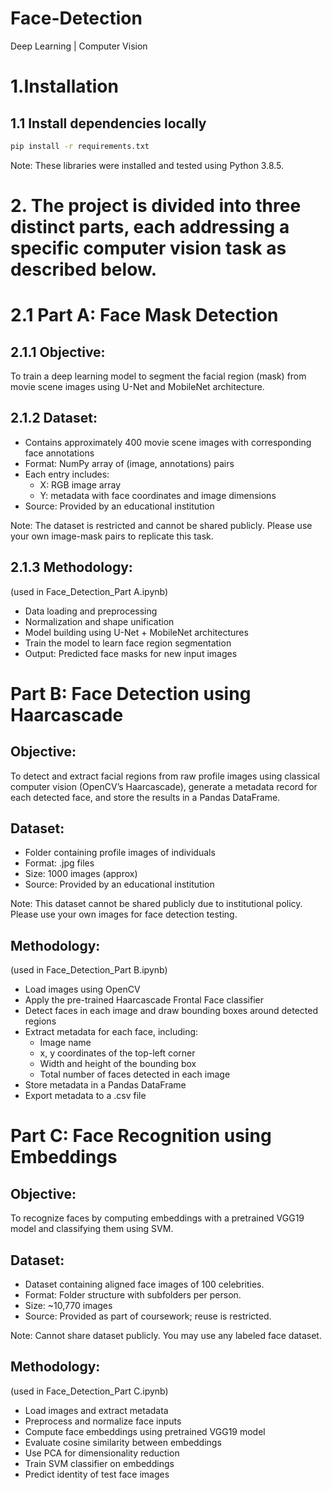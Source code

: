 # Face-Detection
Deep Learning | Computer Vision
# 1.Installation
## 1.1 Install dependencies locally
  
  ```bash 
  pip install -r requirements.txt
  ```
 
Note: These libraries were installed and tested using Python 3.8.5.

# 2. The project is divided into three distinct parts, each addressing a specific computer vision task as described below.
# 2.1 Part A: Face Mask Detection
## 2.1.1 Objective:
To train a deep learning model to segment the facial region (mask) from movie scene images using U-Net and MobileNet architecture.
## 2.1.2 Dataset:
- Contains approximately 400 movie scene images with corresponding face annotations
- Format: NumPy array of (image, annotations) pairs
- Each entry includes:
   - X: RGB image array
   - Y: metadata with face coordinates and image dimensions
- Source: Provided by an educational institution

Note: The dataset is restricted and cannot be shared publicly. Please use your own image-mask pairs to replicate this task.
## 2.1.3 Methodology:
  (used in Face_Detection_Part A.ipynb)
- Data loading and preprocessing
- Normalization and shape unification
- Model building using U-Net + MobileNet architectures
- Train the model to learn face region segmentation
- Output: Predicted face masks for new input images
# Part B: Face Detection using Haarcascade
## Objective:
To detect and extract facial regions from raw profile images using classical computer vision (OpenCV’s Haarcascade), generate a metadata record for each detected face, and store the results in a Pandas DataFrame.
## Dataset:
- Folder containing profile images of individuals
- Format: .jpg files
- Size: 1000 images (approx)
- Source: Provided by an educational institution

Note: This dataset cannot be shared publicly due to institutional policy. Please use your own images for face detection testing.
##  Methodology:
  (used in Face_Detection_Part B.ipynb)
- Load images using OpenCV
- Apply the pre-trained Haarcascade Frontal Face classifier
- Detect faces in each image and draw bounding boxes around detected regions
- Extract metadata for each face, including: 
   - Image name
   - x, y coordinates of the top-left corner
   - Width and height of the bounding box
   - Total number of faces detected in each image
- Store metadata in a Pandas DataFrame
- Export metadata to a .csv file
  
# Part C: Face Recognition using Embeddings
## Objective:
To recognize faces by computing embeddings with a pretrained VGG19 model and classifying them using SVM.
## Dataset:
- Dataset containing aligned face images of 100 celebrities.
- Format: Folder structure with subfolders per person.
- Size: ~10,770 images
- Source: Provided as part of coursework; reuse is restricted.

Note: Cannot share dataset publicly. You may use any labeled face dataset.
## Methodology:
  (used in Face_Detection_Part C.ipynb)
- Load images and extract metadata
- Preprocess and normalize face inputs
- Compute face embeddings using pretrained VGG19 model
- Evaluate cosine similarity between embeddings
- Use PCA for dimensionality reduction
- Train SVM classifier on embeddings
- Predict identity of test face images

